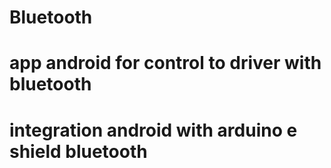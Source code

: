 # Bluetooth
# app android for control to driver with bluetooth
# integration android with arduino e shield bluetooth 
